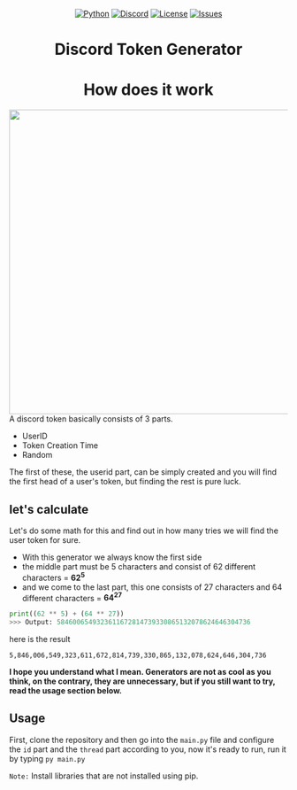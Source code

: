 <div align="center" >

[![Python](https://img.shields.io/badge/language-Python-4B8BBE.svg?style=plastic)](https://en.wikipedia.org/wiki/Python_(programming_language)) 
[![Discord](https://img.shields.io/badge/App-Discord-7289DA.svg?style=plastic)](https://discord.com/)
[![License](https://img.shields.io/github/license/R3nzTheCodeGOD/Discord-Token-Generator.svg?style=plastic)](LICENSE)
[![Issues](https://img.shields.io/github/issues/R3nzTheCodeGOD/Discord-Token-Generator.svg?style=plastic)](https://github.com/R3nzTheCodeGOD/R3nzCS/issues)

# Discord Token Generator

# How does it work  

</div>

<img width=550 align="right" src="https://images-ext-1.discordapp.net/external/daqtkfm2MQZAiBpqC7jNZ6ZCKKpJ6e9MaSfCHcbDDFA/https/i.imgur.com/7WdehGn.png?width=992&height=488">

A discord token basically consists of 3 parts.
* UserID
* Token Creation Time
* Random

The first of these, the userid part, can be simply created and you will find the first head of a user's token, but finding the rest is pure luck.



## let's calculate

Let's do some math for this and find out in how many tries we will find the user token for sure.

* With this generator we always know the first side
* the middle part must be 5 characters and consist of 62 different characters = **62<sup>5</sup>**
* and we come to the last part, this one consists of 27 characters and 64 different characters = **64<sup>27</sup>**

```py
print((62 ** 5) + (64 ** 27))
>>> Output: 5846006549323611672814739330865132078624646304736
```
here is the result

`5,846,006,549,323,611,672,814,739,330,865,132,078,624,646,304,736`

**I hope you understand what I mean. Generators are not as cool as you think, on the contrary, they are unnecessary, but if you still want to try, read the usage section below.**

## Usage

First, clone the repository and then go into the `main.py` file and configure the `id` part and the `thread` part according to you, now it's ready to run, run it by typing `py main.py`

`Note:` Install libraries that are not installed using pip.




